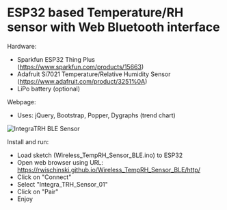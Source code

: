 # ESP32 based Temperature/RH sensor with Web Bluetooth interface

Hardware:
* Sparkfun ESP32 Thing Plus (https://www.sparkfun.com/products/15663)
* Adafruit Si7021 Temperature/Relative Humidity Sensor (https://www.adafruit.com/product/3251%0A)
* LiPo battery (optional)

Webpage:
* Uses: jQuery, Bootstrap, Popper, Dygraphs (trend chart)

![IntegraTRH BLE Sensor](https://user-images.githubusercontent.com/6797506/96926352-7750fe00-1483-11eb-8272-d3238da30e06.png)

Install and run:
* Load sketch (Wireless_TempRH_Sensor_BLE.ino) to ESP32
* Open web browser using URL: https://rwischinski.github.io/Wireless_TempRH_Sensor_BLE/http/
* Click on "Connect"
* Select "Integra_TRH_Sensor_01"
* Click on "Pair"
* Enjoy
